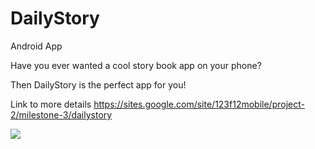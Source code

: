 DailyStory
==========

Android App

Have you ever wanted a cool story book app on your phone?

Then DailyStory is the perfect app for you!

Link to more details
https://sites.google.com/site/123f12mobile/project-2/milestone-3/dailystory

<img src="http://i.imgur.com/nO9KPXh.png">
